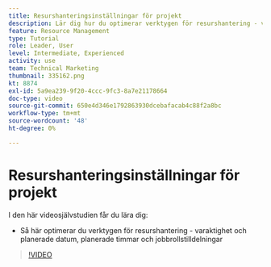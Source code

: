 ```yaml
---
title: Resurshanteringsinställningar för projekt
description: Lär dig hur du optimerar verktygen för resurshantering - varaktighet och planerade datum, planerade timmar och rolltilldelningar för jobb.
feature: Resource Management
type: Tutorial
role: Leader, User
level: Intermediate, Experienced
activity: use
team: Technical Marketing
thumbnail: 335162.png
kt: 8874
exl-id: 5a9ea239-9f20-4ccc-9fc3-8a7e21178664
doc-type: video
source-git-commit: 650e4d346e1792863930dcebafacab4c88f2a8bc
workflow-type: tm+mt
source-wordcount: '48'
ht-degree: 0%

---
```


# Resurshanteringsinställningar för projekt

I den här videosjälvstudien får du lära dig:

* Så här optimerar du verktygen för resurshantering - varaktighet och planerade datum, planerade timmar och jobbrollstilldelningar

>[!VIDEO](https://video.tv.adobe.com/v/335162/?quality=12&learn=on)
